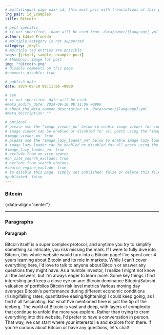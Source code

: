```yaml
---
# multilingual page pair id, this must pair with translations of this page. (This name must be unique)
lng_pair: id_Examples
title: Bitcoin

# post specific
# if not specified, .name will be used from _data/owner/[language].yml
author: Eddie Pruneda
# multiple category is not supported
category: jekyll
# multiple tag entries are possible
tags: [jekyll, sample, example post]
# thumbnail image for post
img: ":Bitcoin.png"
# disable comments on this page
#comments_disable: true

# publish date
date: 2024-09-10 08:11:06 +0900

# seo
# if not specified, date will be used.
#meta_modify_date: 2024-09-10 08:11:06 +0900
# check the meta_common_description in _data/owner/[language].yml
#meta_description: ""

# optional
# please use the "image_viewer_on" below to enable image viewer for individual pages or posts (_posts/ or [language]/_posts folders).
# image viewer can be enabled or disabled for all posts using the "image_viewer_posts: true" setting in _data/conf/main.yml.
#image_viewer_on: true
# please use the "image_lazy_loader_on" below to enable image lazy loader for individual pages or posts (_posts/ or [language]/_posts folders).
# image lazy loader can be enabled or disabled for all posts using the "image_lazy_loader_posts: true" setting in _data/conf/main.yml.
#image_lazy_loader_on: true
# exclude from on site search
#on_site_search_exclude: true
# exclude from search engines
#search_engine_exclude: true
# to disable this page, simply set published: false or delete this file
#published: false
---
```



### Bitcoin
{:data-align="center"}


***

### Paragraphs

#### Paragraph

Bitcoin itself is a super complex protocol, and anytime you try to simplify something so intricate, you risk missing the mark. If I were to fully dive into Bitcoin, this whole website would turn into a Bitcoin page!
I've spent over 4 years learning about Bitcoin and its role in markets. While I can't cover everything here, I'd love to talk to anyone about Bitcoin or answer any questions they might have. As a humble investor, I realize I might not know all the answers, but I'm always eager to learn more.
Some key things I find interesting and keep a close eye on are:
Bitcoin dominance
Bitcoin/Satoshi valuation of portfolios
Bitcoin risk level metrics
Various moving day averages
Bitcoin's performance during different economic conditions (rising/falling rates, quantitative easing/tightening)
I could keep going, as I find it all fascinating. But what I've mentioned here is just the tip of the iceberg. The world of Bitcoin is vast and deep, with layers of complexity that continue to unfold the more you explore.
Rather than trying to cram everything into this website, I'd prefer to have a conversation in person. That way, we can start where your interests lie and explore from there.
If you're curious about Bitcoin or have any questions, let's chat! 

